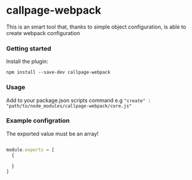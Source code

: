# callpage-webpack

This is an smart tool that, thanks to simple object configuration, is able to create webpack configuration

### Getting started

Install the plugin:
```
npm install --save-dev callpage-webpack
```
### Usage

Add to your package.json scripts command e.g ``` "create" : "path/to/node_modules/callpage-webpack/core.js" ```

### Example configration

The exported value must be an array!

```javascript

module.exports = [
  {
    
  }
]
```
